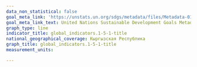 ```yaml
---
data_non_statistical: false
goal_meta_link: 'https://unstats.un.org/sdgs/metadata/files/Metadata-01-05-01.pdf '
goal_meta_link_text: United Nations Sustainable Development Goals Metadata (PDF 224 KB)
graph_type: line
indicator_title: global_indicators.1-5-1-title
national_geographical_coverage: Кыргызская Республика
graph_title: global_indicators.1-5-1-title
measurement_units:

---
```

